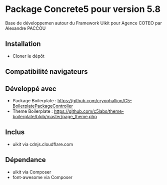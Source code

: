 Package Concrete5 pour version 5.8
=============
Base de développemen autour du Framework Uikit pour Agence COTEO par Alexandre PACCOU

Installation
------------
* Cloner le dépôt

Compatibilité navigateurs
-------------------------

Développé avec
--------------
* Package Boilerplate : https://github.com/cryophallion/C5-BoilerplatePackageController
* Theme Boilerplate : https://github.com/c5labs/theme-boilerplate/blob/master/page_theme.php

Inclus
------
* uikit via cdnjs.cloudflare.com

Dépendance
----------
* uikit via Composer
* font-awesome via Composer

